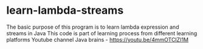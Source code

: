 # learn-lambda-streams
The basic purpose of this program is to learn lambda expression and streams in Java This code is part of learning process from different learning platforms  Youtube channel Java brains - https://youtu.be/4mmOTCIZI1M
